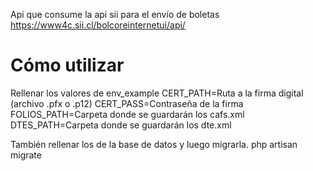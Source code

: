 Api que consume la api sii para el envío de boletas https://www4c.sii.cl/bolcoreinternetui/api/

# Cómo utilizar

Rellenar los valores de env_example 
CERT_PATH=Ruta a la firma digital (archivo .pfx o .p12)
CERT_PASS=Contraseña de la firma
FOLIOS_PATH=Carpeta donde se guardarán los cafs.xml
DTES_PATH=Carpeta donde se guardarán los dte.xml

También rellenar los de la base de datos y luego migrarla.
php artisan migrate
